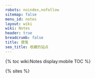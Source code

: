 ```yaml
---
robots: noindex,nofollow
sitemap: false
menu_id: notes
layout: wiki
wiki: Notes
header: true
breadcrumb: false
title: 便笺
seo_title: 收藏的站点
---
```

<!-- {% link https://www.bilibili.com/ bilibili [https://www.bilibili.com/] [jianjie] %}

{% note Guollove beizhu color:yellow %} -->

{% toc wiki:Notes display:mobile TOC %}

{% sites %}